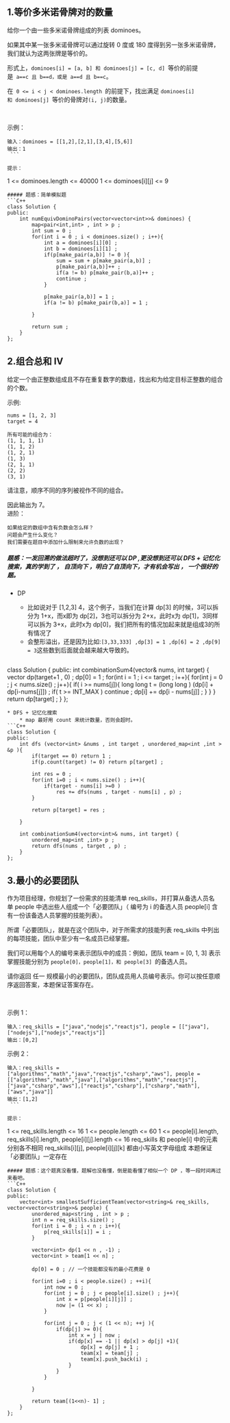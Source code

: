 ## 1.等价多米诺骨牌对的数量
给你一个由一些多米诺骨牌组成的列表 dominoes。

如果其中某一张多米诺骨牌可以通过旋转 0 度或 180 度得到另一张多米诺骨牌，我们就认为这两张牌是等价的。

形式上，`dominoes[i] = [a, b] 和 dominoes[j] = [c, d] `等价的前提是` a==c 且 b==d，或是 a==d 且 b==c`。

在` 0 <= i < j < dominoes.length `的前提下，找出满足 `dominoes[i] 和 dominoes[j] `等价的骨牌对` (i, j) `的数量。

 

示例：
```
输入：dominoes = [[1,2],[2,1],[3,4],[5,6]]
输出：1
 ```

提示：
```
1 <= dominoes.length <= 40000
1 <= dominoes[i][j] <= 9
```
##### 题感：简单模拟题
```C++
class Solution {
public:
    int numEquivDominoPairs(vector<vector<int>>& dominoes) {
        map<pair<int,int> , int > p ; 
        int sum = 0 ;
        for(int i = 0 ; i < dominoes.size() ; i++){
            int a = dominoes[i][0] ; 
            int b = dominoes[i][1] ; 
            if(p[make_pair(a,b)] != 0 ){ 
                sum = sum + p[make_pair(a,b)] ;
                p[make_pair(a,b)]++ ; 
                if(a != b) p[make_pair(b,a)]++ ;
                continue ;
            }
            
            p[make_pair(a,b)] = 1 ; 
            if(a != b) p[make_pair(b,a)] = 1 ; 
            
        }
        
        return sum ; 
    }
};
```
## 2.组合总和 Ⅳ
给定一个由正整数组成且不存在重复数字的数组，找出和为给定目标正整数的组合的个数。

示例:
```
nums = [1, 2, 3]
target = 4

所有可能的组合为：
(1, 1, 1, 1)
(1, 1, 2)
(1, 2, 1)
(1, 3)
(2, 1, 1)
(2, 2)
(3, 1)
```
请注意，顺序不同的序列被视作不同的组合。

因此输出为 7。  
进阶：
```
如果给定的数组中含有负数会怎么样？
问题会产生什么变化？
我们需要在题目中添加什么限制来允许负数的出现？
```
##### 题感：一发回溯的做法超时了，没想到还可以 DP ,更没想到还可以 DFS + 记忆化搜索，真的学到了 ， 自顶向下 ，明白了自顶向下，才有机会写出 ， 一个很好的题。
* DP
	* 比如说对于 [1,2,3] 4，这个例子，当我们在计算 dp[3] 的时候，3可以拆分为 1+x，而x即为 dp[2]，3也可以拆分为 2+x，此时x为 dp[1]，3同样可以拆为 3+x，此时x为 dp[0]，我们把所有的情况加起来就是组成3的所有情况了
	* 会整形溢出，还是因为比如:` [3,33,333] ,dp[3] = 1 ,dp[6] = 2 ,dp[9] = 3 `这些数到后面就会越来越大导致的。

	```C++
class Solution {
public:
    int combinationSum4(vector<int>& nums, int target) {
        vector<long long > dp(target+1 , 0) ; 
        dp[0] = 1 ; 
        for(int i = 1 ; i <= target ; i++){
            for(int j = 0 ; j < nums.size() ; j++){
                if( i >= nums[j]){
                    long long t =  (long long ) (dp[i] + dp[i-nums[j]]) ; 
                    if( t >= INT_MAX ) continue ; 
                    dp[i] += dp[i - nums[j]] ; 
                }
            }
        }
        return dp[target] ; 
    }
};
```
* DFS + 记忆化搜索
	* map 最好用 count 来统计数量，否则会超时。 
```C++
class Solution {
public:
    int dfs (vector<int> &nums , int target , unordered_map<int ,int > &p ){ 
        if(target == 0) return 1 ; 
        if(p.count(target) != 0) return p[target] ; 
        
        int res = 0 ;
        for(int i=0 ; i < nums.size() ; i++){
            if(target - nums[i] >=0 )
                res += dfs(nums , target - nums[i] , p) ; 
        }
        
        return p[target] = res ; 
        
    }
    
    int combinationSum4(vector<int>& nums, int target) {
        unordered_map<int ,int> p ; 
        return dfs(nums , target , p) ; 
    }
};
```

## 3.最小的必要团队
作为项目经理，你规划了一份需求的技能清单 req_skills，并打算从备选人员名单 people 中选出些人组成一个「必要团队」（ 编号为 i 的备选人员 people[i] 含有一份该备选人员掌握的技能列表）。

所谓「必要团队」，就是在这个团队中，对于所需求的技能列表 req_skills 中列出的每项技能，团队中至少有一名成员已经掌握。

我们可以用每个人的编号来表示团队中的成员：例如，团队 team = [0, 1, 3] 表示掌握技能分别为 `people[0]，people[1]，和 people[3] `的备选人员。

请你返回 任一 规模最小的必要团队，团队成员用人员编号表示。你可以按任意顺序返回答案，本题保证答案存在。

 

示例 1：
```
输入：req_skills = ["java","nodejs","reactjs"], people = [["java"],["nodejs"],["nodejs","reactjs"]]
输出：[0,2]
```
示例 2：
```
输入：req_skills = ["algorithms","math","java","reactjs","csharp","aws"], people = [["algorithms","math","java"],["algorithms","math","reactjs"],["java","csharp","aws"],["reactjs","csharp"],["csharp","math"],["aws","java"]]
输出：[1,2]
 ```

提示：
```
1 <= req_skills.length <= 16
1 <= people.length <= 60
1 <= people[i].length, req_skills[i].length, people[i][j].length <= 16
req_skills 和 people[i] 中的元素分别各不相同
req_skills[i][j], people[i][j][k] 都由小写英文字母组成
本题保证「必要团队」一定存在
```
##### 题感：这个题真没看懂，题解也没看懂，倒是能看懂了相似一个 DP ，等一段时间再过来看吧。
```C++
class Solution {
public:
    vector<int> smallestSufficientTeam(vector<string>& req_skills, vector<vector<string>>& people) {
        unordered_map<string , int > p ; 
        int n = req_skills.size() ; 
        for(int i = 0 ; i < n ; i++){
            p[req_skills[i]] = i ;
        }
        
        vector<int> dp(1 << n , -1) ; 
        vector<int > team[1 << n] ; 
        
        dp[0] = 0 ; // 一个技能都没有的最小花费是 0 
        
        for(int i=0 ; i < people.size() ; ++i){
            int now = 0 ; 
            for(int j = 0 ; j < people[i].size() ; j++){
                int x = p[people[i][j]] ; 
                now |= (1 << x) ; 
            }
            
            for(int j = 0 ; j < (1 << n); ++j ){
                if(dp[j] >= 0){
                    int x = j | now ; 
                    if(dp[x] == -1 || dp[x] > dp[j] +1){
                        dp[x] = dp[j] + 1 ;
                        team[x] = team[j] ; 
                        team[x].push_back(i) ; 
                    }
                }
            }
            
        }
        
        return team[(1<<n)- 1] ;
    }
};
```